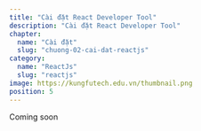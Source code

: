 ```yaml
---
title: "Cài đặt React Developer Tool"
description: "Cài đặt React Developer Tool"
chapter:
  name: "Cài đặt"
  slug: "chuong-02-cai-dat-reactjs"
category:
  name: "ReactJs"
  slug: "reactjs"
image: https://kungfutech.edu.vn/thumbnail.png
position: 5
---
```


Coming soon
